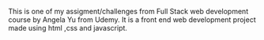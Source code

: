 This is one of my assigment/challenges from Full Stack web development course by Angela Yu from Udemy.
It is a front end web development project made using html ,css and javascript.
